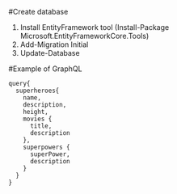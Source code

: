 #Create database
1. Install EntityFramework tool  (Install-Package Microsoft.EntityFrameworkCore.Tools)
2. Add-Migration Initial
3. Update-Database

#Example of GraphQL
```
query{
  superheroes{
    name,
    description,
    height,
    movies {
      title,
      description
    },
    superpowers {
      superPower,
      description
    }
  }
}
```